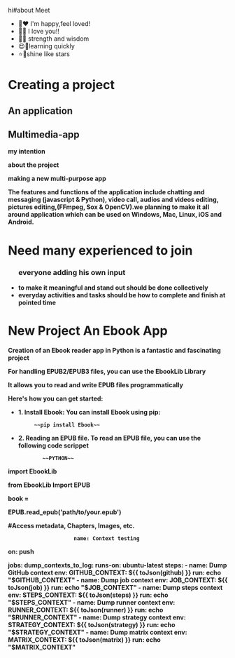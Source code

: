hi#about Meet 
- 💐♥️ I'm happy,feel loved!
- 🫶🫵 I love you!!
- 🦅🦜 strength and wisdom 
- 😍🥰learning quickly 
- ⭐🌟shine like stars

<h></h>
<b><h1>Creating a project</h1>
<h2> An application</h2>
<h2>Multimedia-app</h2>


 </hr><p>my intention</p>
 <p>about the project</p>
<p>making a new multi-purpose app</p></hr>
<p>The features and functions of the application include chatting and messaging (javascript & Python), video call, audios and videos editing, pictures editing,(FFmpeg, Sox & OpenCV).we planning to make it all around application which can be used on Windows, Mac, Linux, iOS and Android. 


<b/><h1>Need many experienced to join</h1>
<ul><h3>everyone adding his own input</h3>
<li>to make it meaningful and stand out should be done collectively</li>
<li>everyday activities and tasks should be how to complete and finish at pointed time</li></ul>

<b><h1>New Project An Ebook App</h1>
<p>Creation of an Ebook reader app in Python is a fantastic and fascinating project</p>
<p>For handling EPUB2/EPUB3 files, you can use the EbookLib Library</p>
<p>It allows you to read and write EPUB files programmatically</p>
<p>Here's how you can get started:</p>
<p></p>
<ul><li>1. Install Ebook: You can install Ebook using pip:</li>
   
         ~~pip install Ebook~~
     

<li>2.  Reading an EPUB file. To read an EPUB file, you can use the following code scrippet</li></ul>

 
               ~~PYTHON~~                 
   
<p>import EbookLib</p>
<p>from EbookLib Import EPUB</p>
<p>book =</p>
<p>EPUB.read_epub('path/to/your.epub')</p>
<p>#Access metadata, Chapters, Images, etc.</p>


                                                                                                                                                                                                                                 
                                     
                         name: Context testing
on: push

jobs:
  dump_contexts_to_log:
    runs-on: ubuntu-latest
    steps:
      - name: Dump GitHub context
        env:
          GITHUB_CONTEXT: ${{ toJson(github) }}
        run: echo "$GITHUB_CONTEXT"
      - name: Dump job context
        env:
          JOB_CONTEXT: ${{ toJson(job) }}
        run: echo "$JOB_CONTEXT"
      - name: Dump steps context
        env:
          STEPS_CONTEXT: ${{ toJson(steps) }}
        run: echo "$STEPS_CONTEXT"
      - name: Dump runner context
        env:
          RUNNER_CONTEXT: ${{ toJson(runner) }}
        run: echo "$RUNNER_CONTEXT"
      - name: Dump strategy context
        env:
          STRATEGY_CONTEXT: ${{ toJson(strategy) }}
        run: echo "$STRATEGY_CONTEXT"
      - name: Dump matrix context
        env:
          MATRIX_CONTEXT: ${{ toJson(matrix) }}
        run: echo "$MATRIX_CONTEXT"
           
                       